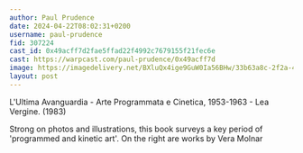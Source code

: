```yaml
---
author: Paul Prudence
date: 2024-04-22T08:02:31+0200
username: paul-prudence
fid: 307224
cast_id: 0x49acff7d2fae5ffad22f4992c7679155f21fec6e
cast: https://warpcast.com/paul-prudence/0x49acff7d
image: https://imagedelivery.net/BXluQx4ige9GuW0Ia56BHw/33b63a8c-2f2a-4971-af5a-b7b5ca32f800/original
layout: post
---
```

L'Ultima Avanguardia - Arte Programmata e Cinetica, 1953-1963 - Lea Vergine. (1983)  
  
Strong on photos and illustrations, this book surveys a key period of 'programmed and kinetic art'. On the right are works by Vera Molnar  

<img src='https://imagedelivery.net/BXluQx4ige9GuW0Ia56BHw/33b63a8c-2f2a-4971-af5a-b7b5ca32f800/original' alt='' referrerpolicy='no-referrer'/>
<img src='https://imagedelivery.net/BXluQx4ige9GuW0Ia56BHw/3e39c638-05a2-4ba7-258f-9834cf584300/original' alt='' referrerpolicy='no-referrer'/>